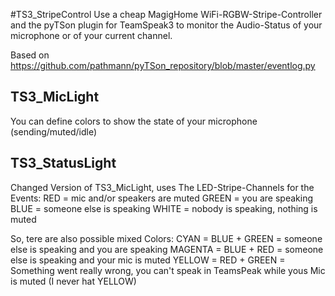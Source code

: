 #TS3_StripeControl
Use a cheap MagigHome WiFi-RGBW-Stripe-Controller and the pyTSon plugin for TeamSpeak3 to monitor the Audio-Status of your microphone or of your current channel.

Based on https://github.com/pathmann/pyTSon_repository/blob/master/eventlog.py


## TS3_MicLight
You can define colors to show the state of your microphone (sending/muted/idle)

## TS3_StatusLight
Changed Version of TS3_MicLight, uses The LED-Stripe-Channels for the Events:
RED    = mic and/or speakers are muted
GREEN  = you are speaking
BLUE   = someone else is speaking
WHITE  = nobody is speaking, nothing is muted

So, tere are also possible mixed Colors:
CYAN    = BLUE + GREEN = someone else is speaking and you are speaking
MAGENTA = BLUE + RED   = someone else is speaking and your mic is muted
YELLOW  = RED + GREEN  = Something went really wrong, you can't speak in TeamsPeak while yous Mic is muted (I never hat YELLOW)
